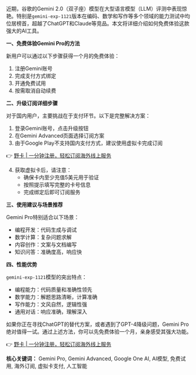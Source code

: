 近期，谷歌的Gemini 2.0（双子座）模型在大型语言模型（LLM）评测中表现惊艳。特别是`gemini-exp-1121`版本在编码、数学和写作等多个领域的能力测试中均位居榜首，超越了ChatGPT和Claude等竞品。本文将详细介绍如何免费体验这款强大的AI工具。

**一、免费体验Gemini Pro的方法**

新用户可以通过以下步骤获得一个月的免费体验：

1. 注册Gemini账号
2. 完成支付方式绑定
3. 开通免费试用
4. 按需取消自动续费

**二、升级订阅详细步骤**

对于国内用户，主要挑战在于支付环节。以下是完整解决方案：

1. 登录Gemini账号，点击升级按钮
2. 在Gemini Advanced页面选择订阅方案
3. 由于Google Play不支持国内支付方式，建议使用虚拟卡完成订阅

👉 [野卡 | 一分钟注册，轻松订阅海外线上服务](https://bit.ly/bewildcard)

4. 获取虚拟卡后，请注意：
   - 确保卡内至少充值5美元用于验证
   - 按照提示填写完整的卡号信息
   - 完成绑定后即可订阅服务

**三、使用建议与场景推荐**

Gemini Pro特别适合以下场景：

- 编程开发：代码生成与调试
- 数学计算：复杂问题求解
- 内容创作：文案与文档编写
- 知识问答：准确度高，响应快

**四、性能优势**

`gemini-exp-1121`模型的突出特点：

- 编程能力：代码质量和准确性领先
- 数学能力：解题思路清晰，计算准确
- 写作能力：文风自然，逻辑性强
- 通用对话：响应准确，理解深入

如果你正在寻找ChatGPT的替代方案，或者遇到了GPT-4降级问题，Gemini Pro绝对值得一试。通过上述方法，你可以先免费体验一个月，亲身感受其强大功能。

👉 [野卡 | 一分钟注册，轻松订阅海外线上服务](https://bit.ly/bewildcard)

**核心关键词：** Gemini Pro, Gemini Advanced, Google One AI, AI模型, 免费试用, 海外订阅, 虚拟卡支付, 人工智能
